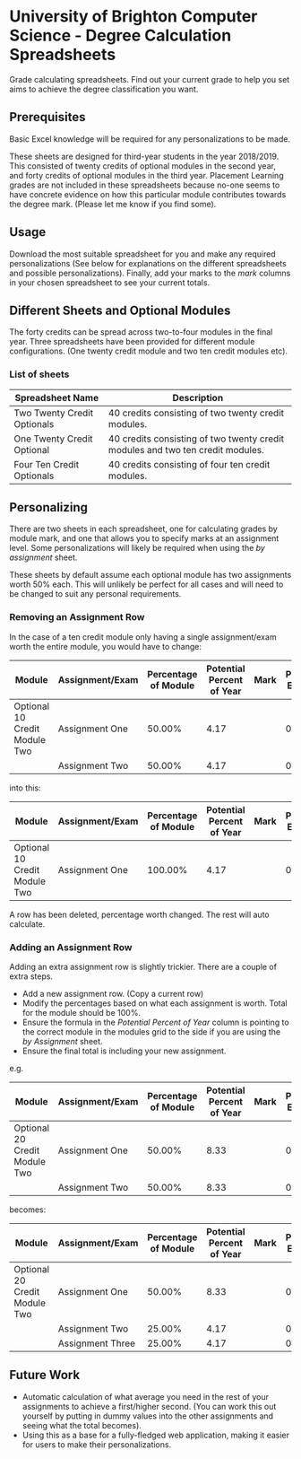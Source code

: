 # University of Brighton Computer Science - Degree Calculation Spreadsheets
Grade calculating spreadsheets. Find out your current grade to help you set aims to achieve the degree classification you want.

## Prerequisites 
Basic Excel knowledge will be required for any personalizations to be made.

These sheets are designed for third-year students in the year 2018/2019. This consisted of twenty credits of optional modules in the second year, and forty credits of optional modules in the third year. Placement Learning grades are not included in these spreadsheets because no-one seems to have concrete evidence on how this particular module contributes towards the degree mark. (Please let me know if you find some).

## Usage
Download the most suitable spreadsheet for you and make any required personalizations (See below for explanations on the different spreadsheets and possible personalizations). Finally, add your marks to the *mark* columns in your chosen spreadsheet to see your current totals.

## Different Sheets and Optional Modules
The forty credits can be spread across two-to-four modules in the final year. Three spreadsheets have been provided for different module configurations. (One twenty credit module and two ten credit modules etc).

### List of sheets

| Spreadsheet Name            | Description                                                                    |
|-----------------------------|--------------------------------------------------------------------------------|
| Two Twenty Credit Optionals | 40 credits consisting of two twenty credit modules.                            |
| One Twenty Credit Optional  | 40 credits consisting of two twenty credit modules and two ten credit modules. |
| Four Ten Credit Optionals   | 40 credits consisting of four ten credit modules.                              |

## Personalizing 
There are two sheets in each spreadsheet, one for calculating grades by module mark, and one that allows you to specify marks at an assignment level. Some personalizations will likely be required when using the *by assignment* sheet.

These sheets by default assume each optional module has two assignments worth 50% each. This will unlikely be perfect for all cases and will need to be changed to suit any personal requirements.

### Removing an Assignment Row
In the case of a ten credit module only having a single assignment/exam worth the entire module, you would have to change:

| Module                        | Assignment/Exam | Percentage of Module | Potential Percent of Year | Mark | Percent Earned | Final Degree Contribution |
|-------------------------------|-----------------|----------------------|---------------------------|------|----------------|---------------------------|
| Optional 10 Credit Module Two | Assignment One  | 50.00%               | 4.17                      |      | 0.00           | 0.00                      |
|                               | Assignment Two  | 50.00%               | 4.17                      |      | 0.00           | 0.00                      |

into this:

| Module                        | Assignment/Exam | Percentage of Module | Potential Percent of Year | Mark | Percent Earned | Final Degree Contribution |
|-------------------------------|-----------------|----------------------|---------------------------|------|----------------|---------------------------|
| Optional 10 Credit Module Two | Assignment One  | 100.00%              | 4.17                      |      | 0.00           | 0.00                      |

A row has been deleted, percentage worth changed. The rest will auto calculate.

### Adding an Assignment Row
Adding an extra assignment row is slightly trickier. There are a couple of extra steps.

- Add a new assignment row. (Copy a current row)
- Modify the percentages based on what each assignment is worth. Total for the module should be 100%.
- Ensure the formula in the *Potential Percent of Year* column is pointing to the correct module in the modules grid to the side if you are using the *by Assignment* sheet.
- Ensure the final total is including your new assignment.

e.g.

| Module                        | Assignment/Exam | Percentage of Module | Potential Percent of Year | Mark | Percent Earned | Final Degree Contribution |
|-------------------------------|-----------------|----------------------|---------------------------|------|----------------|---------------------------|
| Optional 20 Credit Module Two | Assignment One  | 50.00%               | 8.33                      |      | 0.00           | 0.00                      |
|                               | Assignment Two  | 50.00%               | 8.33                      |      | 0.00           | 0.00                      |

becomes:

| Module                        | Assignment/Exam   | Percentage of Module | Potential Percent of Year | Mark | Percent Earned | Final Degree Contribution |
|-------------------------------|-------------------|----------------------|---------------------------|------|----------------|---------------------------|
| Optional 20 Credit Module Two | Assignment One    | 50.00%               | 8.33                      |      | 0.00           | 0.00                      |
|                               | Assignment Two    | 25.00%               | 4.17                      |      | 0.00           | 0.00                      |
|                               | Assignment Three  | 25.00%               | 4.17                      |      | 0.00           | 0.00                      |

## Future Work
- Automatic calculation of what average you need in the rest of your assignments to achieve a first/higher second. (You can work this out yourself by putting in dummy values into the other assignments and seeing what the total becomes).
- Using this as a base for a fully-fledged web application, making it easier for users to make their personalizations.